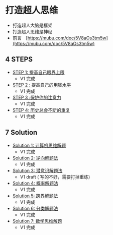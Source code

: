 # 打造超人思维

* 打造超人大脑是框架
* 打造超人思维是神经
* 前言　[https://mubu.com/doc/5V8aOs3tm5w](https://mubu.com/doc/5V8aOs3tm5w)

## 4 STEPS

* [STEP 1: 提高自己眼界上限](step-01.md)
  * V1 完成
* [STEP 2 : 提高自己的用钱水平](step-02.md)
  * V1 完成
* [STEP 3 :保护你的注意力](step-03.md)
  * V1 完成
* [STEP 4: 历史总会不断的重复](step-04.md)
  * V1 完成

## 7 Solution

* [Solution 1: 计算机思维解题](hack-01.md)
  * V1 完成
* [Solution 2: 逆向解题法](hack-02.md)
  * V1 完成
* [Solution 3: 潜意识解題法](hack-03.md)
  * V1 draft \( 写的不好，需要打掉重练\)
* [Solution 4: 概率解题法](hack-04.md)
  * V1 完成
* [Solution 5: 跨界解题法](hack-05.md)
  * V1 完成
* [Solution 6: 分类解题法](hack-06.md)
  * V1 完成
* [Solution 7: 数学思维解题](hack-07.md)
  * V1 完成
